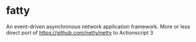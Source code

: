 fatty
=====

An event-driven asynchronous network application framework. More or less direct port of https://github.com/netty/netty to Actionscript 3